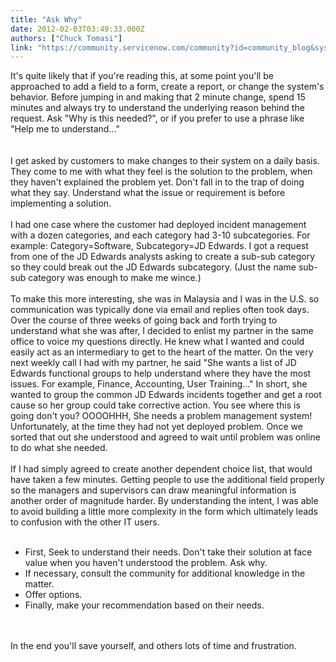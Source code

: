 ```yaml
---
title: "Ask Why"
date: 2012-02-03T03:49:33.000Z
authors: ["Chuck Tomasi"]
link: "https://community.servicenow.com/community?id=community_blog&sys_id=7c9ceae1dbd0dbc01dcaf3231f9619da"
---
```

<p><img  alt="" class="jive-image" src="44e6ef71db941fc068c1fb651f961935.iix" align="right" />It's quite likely that if you're reading this, at some point you'll be approached to add a field to a form, create a report, or change the system's behavior. Before jumping in and making that 2 minute change, spend 15 minutes and always try to understand the underlying reason behind the request. Ask "Why is this needed?", or if you prefer to use a phrase like "Help me to understand…"<br /><!--break--><br /><br />I get asked by customers to make changes to their system on a daily basis. They come to me with what they feel is the solution to the problem, when they haven't explained the problem yet. Don't fall in to the trap of doing what they say. Understand what the issue or requirement is before implementing a solution.<br /><br />I had one case where the customer had deployed incident management with a dozen categories, and each category had 3-10 subcategories. For example: Category=Software, Subcategory=JD Edwards. I got a request from one of the JD Edwards analysts asking to create a sub-sub category so they could break out the JD Edwards subcategory. (Just the name sub-sub category was enough to make me wince.)<br /><br />To make this more interesting, she was in Malaysia and I was in the U.S. so communication was typically done via email and replies often took days. Over the course of three weeks of going back and forth trying to understand what she was after, I decided to enlist my partner in the same office to voice my questions directly. He knew what I wanted and could easily act as an intermediary to get to the heart of the matter. On the very next weekly call I had with my partner, he said "She wants a list of JD Edwards functional groups to help understand where they have the most issues. For example, Finance, Accounting, User Training…" In short, she wanted to group the common JD Edwards incidents together and get a root cause so her group could take corrective action. You see where this is going don't you? OOOOHHH, She needs a problem management system! Unfortunately, at the time they had not yet deployed problem. Once we sorted that out she understood and agreed to wait until problem was online to do what she needed.<br /><br />If I had simply agreed to create another dependent choice list, that would have taken a few minutes. Getting people to use the additional field properly so the managers and supervisors can draw meaningful information is another order of magnitude harder. By understanding the intent, I was able to avoid building a little more complexity in the form which ultimately leads to confusion with the other IT users.<br /><br /><ul><li>First, Seek to understand their needs. Don't take their solution at face value when you haven't understood the problem. Ask why.</li><li>If necessary, consult the community for additional knowledge in the matter.</li><li>Offer options.</li><li>Finally, make your recommendation based on their needs.</li></ul><br /><br />In the end you'll save yourself, and others lots of time and frustration.</p>